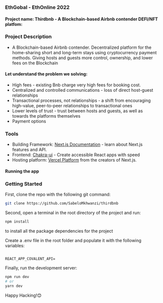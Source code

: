 ### EthGobal - EthOnline 2022

#### Project name: Thirdbnb - A Blockchain-based Airbnb contender DEFI/NFT platfom: 

### Project Description
- A Blockchain-based Airbnb contender. Decentralized platform for the home-sharing short and long-term stays using cryptocurrency payment methods. Giving hosts and guests more control, ownership, and lower fees on the Blockchain

#### Let understand the problem we solving:
- High fees - existing Bnb charge very high fees for booking cost.
- Centralized and controlled communications - loss of direct host-guest relationships
- Transactional processes, not relationships - a shift from encouraging high-value, peer-to-peer relationships to transactional ones
- Lower levels of trust - trust between hosts and guests, as well as towards the platforms themselves
- Payment options

### Tools
- Building Framework: [Next.js Documentation](https://nextjs.org/docs) - learn about Next.js features and API.
- Frontend: [Chakra-ui](https://chakra-ui.com/) - Create accessible React apps with speed
- Hosting platform: [Vercel Platform](https://vercel.com/new?utm_medium=default-template&filter=next.js&utm_source=create-next-app&utm_campaign=create-next-app-readme) from the creators of Next.js.

#### Running the app

### Getting Started

First, clone the repo with the following git command:

```bash
git clone https://github.com/SabeloMkhwanzi/thirdbnb
```

Second, open a terminal in the root directory of the project and run:

```bash
npm install
```

to install all the package dependencies for the project

Create a .env file in the root folder and populate it with the following variables:

```

REACT_APP_COVALENT_API=

```

Finally, run the development server:

```bash
npm run dev
# or
yarn dev
```

Happy Hacking!😊
